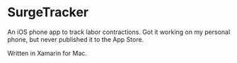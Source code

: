 # SurgeTracker
An iOS phone app to track labor contractions.  Got it working on my personal phone, but never published it to the App Store.

Written in Xamarin for Mac.

